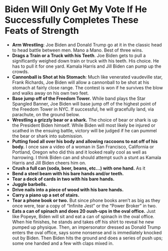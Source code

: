 # Biden Will Only Get My Vote If He Successfully Completes These Feats of Strength

* **Arm Wrestling**: Joe Biden and Donald Trump go at it in the classic head to head battle between men. Mano a Mano. Best of three wins.
* **Drags a Train or a Truck with his Teeth**. Joe Biden gets to pull a significantly weighed down train or truck with his teeth. His choice. He has to pull it for one yard. Kamala Harris and Jill Biden can pump up the crowds.
* **Cannonball is Shot at his Stomach**: Much like venerated vaudeville star, Frank Richards, Joe Biden will allow a cannonball to be shot at his stomach at fairly close range. The contest is won if he survives the blow and walks away on his own two feet.
* **Base jump off of the Freedom Tower.** While band plays the Star Spangled Banner, Joe Biden will base jump off of the highest point of the Freedom Tower in NYC. If successful, he will gracefully land, via parachute, on the ground below.
* **Wrestling a grizzly bear or a shark.** The choice of bear or shark is up the President Biden himself. While Biden will most likely be injured or scathed in the ensuing battle, victory will be judged if he can pummel the bear or shark into submission.
* **Putting food all over his body and allowing raccoons to eat off of his body.** I once saw a video of a woman in San Francisco, California or Portland, Oregon who did this and it looked really cool as well as harrowing. I think Biden can and should attempt such a stunt as Kamala Harris and Jill Biden cheers him on.
* **Crush a full can (soda, beer, beans, etc…) with one hand.** As it
* **Bend a steel beam with his bare hands and/or teeth.**
* **Tear a deck of cards in two with his bare hands.**
* **Juggle barbells.**
* **Drive nails into a piece of wood with his bare hands.**
* **Carry a piano up a set of stairs.**
* **Tear a phone book or two.** But since phone books aren’t as big as they once were, tear a copy of “Infinite Jest” or the “Power Broker” in two.
* **Eats a can of spinach and does 20 oush-ups in the oval office.** Just like Popeye, Biden will sit and eat a can of spinach in the oval office. When hie finishes, he stands and takes off his shirt to reveal he new pumped up physique. Then, an impersonator dressed as Donald Trump enters the oval office, says some nonsense and is immediately knocked out by Biden. Then Biden hits the ground and does a series of push ups; some one handed and a few with claps mixed in.

